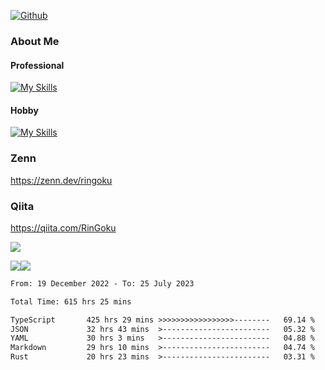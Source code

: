 [![Github](https://img.shields.io/github/followers/skyt-a?label=Follow&style=social)](https://github.com/skyt-a)

### About Me
#### Professional
[![My Skills](https://skillicons.dev/icons?i=react,ts,js,nodejs,java,graphql,firebase,githubactions&theme=light)](https://skillicons.dev)
#### Hobby
[![My Skills](https://skillicons.dev/icons?i=unity,rust,py&theme=light)](https://skillicons.dev)

### Zenn
https://zenn.dev/ringoku
### Qiita
https://qiita.com/RinGoku


![](https://github-profile-summary-cards.vercel.app/api/cards/profile-details?username=skyt-a&theme=default)

![](https://github-profile-summary-cards.vercel.app/api/cards/repos-per-language?username=skyt-a&theme=default)![](https://github-profile-summary-cards.vercel.app/api/cards/stats?username=RinGoku&theme=default)

<!--START_SECTION:waka-->

```txt
From: 19 December 2022 - To: 25 July 2023

Total Time: 615 hrs 25 mins

TypeScript       425 hrs 29 mins >>>>>>>>>>>>>>>>>--------   69.14 %
JSON             32 hrs 43 mins  >------------------------   05.32 %
YAML             30 hrs 3 mins   >------------------------   04.88 %
Markdown         29 hrs 10 mins  >------------------------   04.74 %
Rust             20 hrs 23 mins  >------------------------   03.31 %
```

<!--END_SECTION:waka-->
